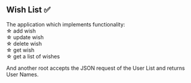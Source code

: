 ## Wish List ✅

The application which implements functionality:
<br/> 
☆ add wish
<br/> 
☆ update wish
<br/> 
☆ delete wish
<br/> 
☆ get wish
<br/> 
☆ get a list of wishes

And another root accepts the JSON request of the User List and returns User Names.
